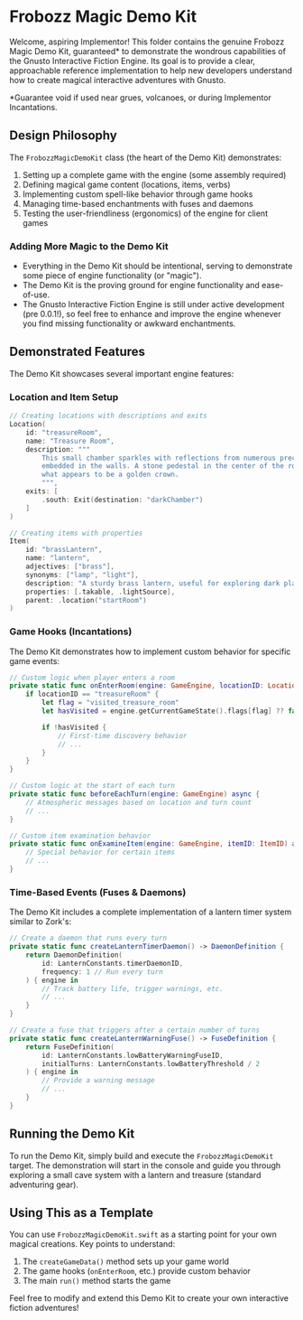 # Frobozz Magic Demo Kit

Welcome, aspiring Implementor! This folder contains the genuine Frobozz Magic Demo Kit, guaranteed\* to demonstrate the wondrous capabilities of the Gnusto Interactive Fiction Engine. Its goal is to provide a clear, approachable reference implementation to help new developers understand how to create magical interactive adventures with Gnusto.

\*Guarantee void if used near grues, volcanoes, or during Implementor Incantations.

## Design Philosophy

The `FrobozzMagicDemoKit` class (the heart of the Demo Kit) demonstrates:

1. Setting up a complete game with the engine (some assembly required)
2. Defining magical game content (locations, items, verbs)
3. Implementing custom spell-like behavior through game hooks
4. Managing time-based enchantments with fuses and daemons
5. Testing the user-friendliness (ergonomics) of the engine for client games

### Adding More Magic to the Demo Kit

- Everything in the Demo Kit should be intentional, serving to demonstrate some piece of engine functionality (or "magic").
- The Demo Kit is the proving ground for engine functionality and ease-of-use.
- The Gnusto Interactive Fiction Engine is still under active development (pre 0.0.1!), so feel free to enhance and improve the engine whenever you find missing functionality or awkward enchantments.

## Demonstrated Features

The Demo Kit showcases several important engine features:

### Location and Item Setup

```swift
// Creating locations with descriptions and exits
Location(
    id: "treasureRoom",
    name: "Treasure Room",
    description: """
        This small chamber sparkles with reflections from numerous precious gems \
        embedded in the walls. A stone pedestal in the center of the room holds \
        what appears to be a golden crown.
        """,
    exits: [
        .south: Exit(destination: "darkChamber")
    ]
)

// Creating items with properties
Item(
    id: "brassLantern",
    name: "lantern",
    adjectives: ["brass"],
    synonyms: ["lamp", "light"],
    description: "A sturdy brass lantern, useful for exploring dark places.",
    properties: [.takable, .lightSource],
    parent: .location("startRoom")
)
```

### Game Hooks (Incantations)

The Demo Kit demonstrates how to implement custom behavior for specific game events:

```swift
// Custom logic when player enters a room
private static func onEnterRoom(engine: GameEngine, locationID: LocationID) async {
    if locationID == "treasureRoom" {
        let flag = "visited_treasure_room"
        let hasVisited = engine.getCurrentGameState().flags[flag] ?? false

        if !hasVisited {
            // First-time discovery behavior
            // ...
        }
    }
}

// Custom logic at the start of each turn
private static func beforeEachTurn(engine: GameEngine) async {
    // Atmospheric messages based on location and turn count
    // ...
}

// Custom item examination behavior
private static func onExamineItem(engine: GameEngine, itemID: ItemID) async -> Bool {
    // Special behavior for certain items
    // ...
}
```

### Time-Based Events (Fuses & Daemons)

The Demo Kit includes a complete implementation of a lantern timer system similar to Zork's:

```swift
// Create a daemon that runs every turn
private static func createLanternTimerDaemon() -> DaemonDefinition {
    return DaemonDefinition(
        id: LanternConstants.timerDaemonID,
        frequency: 1 // Run every turn
    ) { engine in
        // Track battery life, trigger warnings, etc.
        // ...
    }
}

// Create a fuse that triggers after a certain number of turns
private static func createLanternWarningFuse() -> FuseDefinition {
    return FuseDefinition(
        id: LanternConstants.lowBatteryWarningFuseID,
        initialTurns: LanternConstants.lowBatteryThreshold / 2
    ) { engine in
        // Provide a warning message
        // ...
    }
}
```

## Running the Demo Kit

To run the Demo Kit, simply build and execute the `FrobozzMagicDemoKit` target. The demonstration will start in the console and guide you through exploring a small cave system with a lantern and treasure (standard adventuring gear).

## Using This as a Template

You can use `FrobozzMagicDemoKit.swift` as a starting point for your own magical creations. Key points to understand:

1. The `createGameData()` method sets up your game world
2. The game hooks (`onEnterRoom`, etc.) provide custom behavior
3. The main `run()` method starts the game

Feel free to modify and extend this Demo Kit to create your own interactive fiction adventures!
